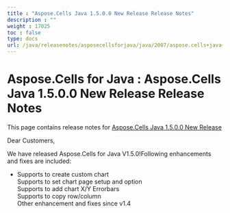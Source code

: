 ```yaml
---
title : "Aspose.Cells Java 1.5.0.0 New Release Release Notes" 
description : "" 
weight : 17025 
toc : false
type: docs
url: /java/releasenotes/asposecellsforjava/java/2007/aspose.cells+java+1.5.0.0+new+release+release+notes/
---
```


# Aspose.Cells for Java : Aspose.Cells Java 1.5.0.0 New Release Release Notes


This page contains release notes for [Aspose.Cells Java 1.5.0.0 New Release](http://www.aspose.com/downloads/cells/java/new-releases/aspose.cells-java-1.5.0.0-new-release/)

Dear Customers,

We have released Aspose.Cells for Java V1.5.0!Following enhancements and fixes are included:

*   Supports to create custom chart  
    Supports to set chart page setup and option  
    Supports to add chart X/Y Errorbars  
    Supports to copy row/column  
    Other enhancement and fixes since v1.4

